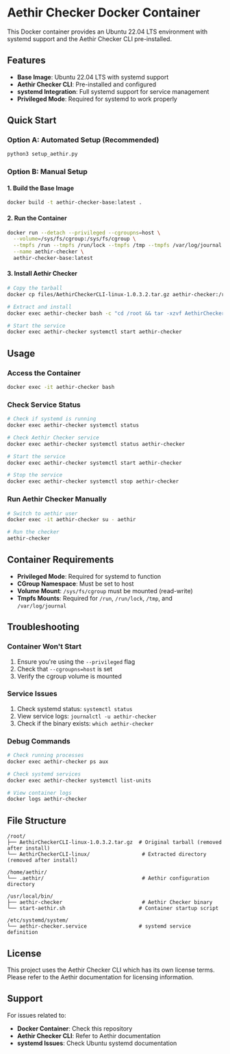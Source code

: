 # Aethir Checker Docker Container

This Docker container provides an Ubuntu 22.04 LTS environment with systemd support and the Aethir Checker CLI pre-installed.

## Features

- **Base Image**: Ubuntu 22.04 LTS with systemd support
- **Aethir Checker CLI**: Pre-installed and configured
- **systemd Integration**: Full systemd support for service management
- **Privileged Mode**: Required for systemd to work properly

## Quick Start

### Option A: Automated Setup (Recommended)

```bash
python3 setup_aethir.py
```

### Option B: Manual Setup

#### 1. Build the Base Image

```bash
docker build -t aethir-checker-base:latest .
```

#### 2. Run the Container

```bash
docker run --detach --privileged --cgroupns=host \
  --volume=/sys/fs/cgroup:/sys/fs/cgroup \
  --tmpfs /run --tmpfs /run/lock --tmpfs /tmp --tmpfs /var/log/journal \
  --name aethir-checker \
  aethir-checker-base:latest
```

#### 3. Install Aethir Checker

```bash
# Copy the tarball
docker cp files/AethirCheckerCLI-linux-1.0.3.2.tar.gz aethir-checker:/root/

# Extract and install
docker exec aethir-checker bash -c "cd /root && tar -xzvf AethirCheckerCLI-linux-1.0.3.2.tar.gz && cd AethirCheckerCLI-linux && ./install.sh"

# Start the service
docker exec aethir-checker systemctl start aethir-checker
```

## Usage

### Access the Container

```bash
docker exec -it aethir-checker bash
```

### Check Service Status

```bash
# Check if systemd is running
docker exec aethir-checker systemctl status

# Check Aethir Checker service
docker exec aethir-checker systemctl status aethir-checker

# Start the service
docker exec aethir-checker systemctl start aethir-checker

# Stop the service
docker exec aethir-checker systemctl stop aethir-checker
```

### Run Aethir Checker Manually

```bash
# Switch to aethir user
docker exec -it aethir-checker su - aethir

# Run the checker
aethir-checker
```

## Container Requirements

- **Privileged Mode**: Required for systemd to function
- **CGroup Namespace**: Must be set to host
- **Volume Mount**: `/sys/fs/cgroup` must be mounted (read-write)
- **Tmpfs Mounts**: Required for `/run`, `/run/lock`, `/tmp`, and `/var/log/journal`

## Troubleshooting

### Container Won't Start

1. Ensure you're using the `--privileged` flag
2. Check that `--cgroupns=host` is set
3. Verify the cgroup volume is mounted

### Service Issues

1. Check systemd status: `systemctl status`
2. View service logs: `journalctl -u aethir-checker`
3. Check if the binary exists: `which aethir-checker`

### Debug Commands

```bash
# Check running processes
docker exec aethir-checker ps aux

# Check systemd services
docker exec aethir-checker systemctl list-units

# View container logs
docker logs aethir-checker
```

## File Structure

```
/root/
├── AethirCheckerCLI-linux-1.0.3.2.tar.gz  # Original tarball (removed after install)
└── AethirCheckerCLI-linux/                 # Extracted directory (removed after install)

/home/aethir/
└── .aethir/                                # Aethir configuration directory

/usr/local/bin/
├── aethir-checker                          # Aethir Checker binary
└── start-aethir.sh                        # Container startup script

/etc/systemd/system/
└── aethir-checker.service                 # systemd service definition
```

## License

This project uses the Aethir Checker CLI which has its own license terms. Please refer to the Aethir documentation for licensing information.

## Support

For issues related to:
- **Docker Container**: Check this repository
- **Aethir Checker CLI**: Refer to Aethir documentation
- **systemd Issues**: Check Ubuntu systemd documentation
